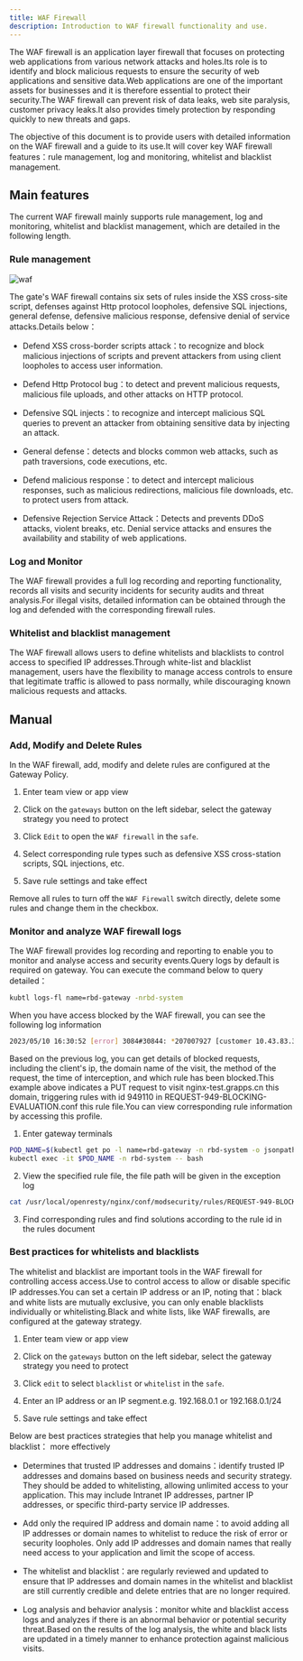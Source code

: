 ```yaml
---
title: WAF Firewall
description: Introduction to WAF firewall functionality and use.
---
```


The WAF firewall is an application layer firewall that focuses on protecting web applications from various network attacks and holes.Its role is to identify and block malicious requests to ensure the security of web applications and sensitive data.Web applications are one of the important assets for businesses and it is therefore essential to protect their security.The WAF firewall can prevent risk of data leaks, web site paralysis, customer privacy leaks.It also provides timely protection by responding quickly to new threats and gaps.

The objective of this document is to provide users with detailed information on the WAF firewall and a guide to its use.It will cover key WAF firewall features：rule management, log and monitoring, whitelist and blacklist management.

## Main features

The current WAF firewall mainly supports rule management, log and monitoring, whitelist and blacklist management, which are detailed in the following length.

### Rule management

![waf](https://static.goodrain.com/docs/enterprise-app/waf/waf.jpg)

The gate's WAF firewall contains six sets of rules inside the XSS cross-site script, defenses against Http protocol loopholes, defensive SQL injections, general defense, defensive malicious response, defensive denial of service attacks.Details below：

- Defend XSS cross-border scripts attack：to recognize and block malicious injections of scripts and prevent attackers from using client loopholes to access user information.

- Defend Http Protocol bug：to detect and prevent malicious requests, malicious file uploads, and other attacks on HTTP protocol.

- Defensive SQL injects：to recognize and intercept malicious SQL queries to prevent an attacker from obtaining sensitive data by injecting an attack.

- General defense：detects and blocks common web attacks, such as path traversions, code executions, etc.

- Defend malicious response：to detect and intercept malicious responses, such as malicious redirections, malicious file downloads, etc. to protect users from attack.

- Defensive Rejection Service Attack：Detects and prevents DDoS attacks, violent breaks, etc. Denial service attacks and ensures the availability and stability of web applications.

### Log and Monitor

The WAF firewall provides a full log recording and reporting functionality, records all visits and security incidents for security audits and threat analysis.For illegal visits, detailed information can be obtained through the log and defended with the corresponding firewall rules.

### Whitelist and blacklist management

The WAF firewall allows users to define whitelists and blacklists to control access to specified IP addresses.Through white-list and blacklist management, users have the flexibility to manage access controls to ensure that legitimate traffic is allowed to pass normally, while discouraging known malicious requests and attacks.

## Manual

### Add, Modify and Delete Rules

In the WAF firewall, add, modify and delete rules are configured at the Gateway Policy.

1. Enter team view or app view

2. Click on the `gateways` button on the left sidebar, select the gateway strategy you need to protect

3. Click `Edit` to open the `WAF firewall` in the `safe`.

4. Select corresponding rule types such as defensive XSS cross-station scripts, SQL injections, etc.

5. Save rule settings and take effect

Remove all rules to turn off the `WAF Firewall` switch directly, delete some rules and change them in the checkbox.

### Monitor and analyze WAF firewall logs

The WAF firewall provides log recording and reporting to enable you to monitor and analyse access and security events.Query logs by default is required on gateway. You can execute the command below to query detailed：

```bash
kubtl logs-fl name=rbd-gateway -nrbd-system
```

When you have access blocked by the WAF firewall, you can see the following log information

```bash
2023/05/10 16:30:52 [error] 3084#30844: *207007927 [customer 10.43.83.34] Modsecurity: Access denied with code 403 (phase 2). Matched "Operator `Ge' with parameter `5' against variable `TX:ANOMALY_SCORE' (Value: `5') [file "/usr/local/openresy/nginx/conf/modsecurity/rules/REQUEST-949-BLOCKING-EVALUATION. onf"] [line "80"] [id "949110"] [rev ""] [msg "Inbound Anomaly Scored (Total Score: 5)"] [data ""] [sever "2"] [ver "OWASP_CRS/3. 2.2"] [maturacy "0"] [tag "application-multi"] [tag "language-multi"] [tag "platform-multi"] [tag "attack-generic"] [hostname "10.10.10. 5"] [uri "/"] [unique_id "16837938236.800594"] [ref ""], client: 10.43.83.34, server: nginx-test.grapps.cn, request: "PUT/HTTP/1.1", host: "nginx-test.grapps.cn"
```

Based on the previous log, you can get details of blocked requests, including the client's ip, the domain name of the visit, the method of the request, the time of interception, and which rule has been blocked.This example above indicates a PUT request to visit nginx-test.grapps.cn this domain, triggering rules with id 949110 in REQUEST-949-BLOCKING-EVALUATION.conf this rule file.You can view corresponding rule information by accessing this profile.

1. Enter gateway terminals

```bash
POD_NAME=$(kubectl get po -l name=rbd-gateway -n rbd-system -o jsonpath='{.items[0].metadata.name}')
kubectl exec -it $POD_NAME -n rbd-system -- bash
```

2. View the specified rule file, the file path will be given in the exception log

```bash
cat /usr/local/openresty/nginx/conf/modsecurity/rules/REQUEST-949-BLOCKING-EVALUATION.conf
```

3. Find corresponding rules and find solutions according to the rule id in the rules document

### Best practices for whitelists and blacklists

The whitelist and blacklist are important tools in the WAF firewall for controlling access access.Use to control access to allow or disable specific IP addresses.You can set a certain IP address or an IP, noting that：black and white lists are mutually exclusive, you can only enable blacklists individually or whitelisting.Black and white lists, like WAF firewalls, are configured at the gateway strategy.

1. Enter team view or app view

2. Click on the `gateways` button on the left sidebar, select the gateway strategy you need to protect

3. Click `edit` to select `blacklist` or `whitelist` in the `safe`.

4. Enter an IP address or an IP segment.e.g. 192.168.0.1 or 192.168.0.1/24

5. Save rule settings and take effect

Below are best practices strategies that help you manage whitelist and blacklist： more effectively

- Determines that trusted IP addresses and domains：identify trusted IP addresses and domains based on business needs and security strategy. They should be added to whitelisting, allowing unlimited access to your application.
  This may include Intranet IP addresses, partner IP addresses, or specific third-party service IP addresses.

- Add only the required IP address and domain name：to avoid adding all IP addresses or domain names to whitelist to reduce the risk of error or security loopholes.
  Only add IP addresses and domain names that really need access to your application and limit the scope of access.

- The whitelist and blacklist：are regularly reviewed and updated to ensure that IP addresses and domain names in the whitelist and blacklist are still currently credible and delete entries that are no longer required.

- Log analysis and behavior analysis：monitor white and blacklist access logs and analyzes if there is an abnormal behavior or potential security threat.Based on the results of the log analysis, the white and black lists are updated in a timely manner to enhance protection against malicious visits.

